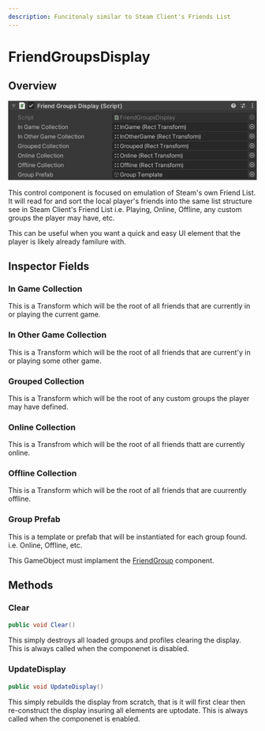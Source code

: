 ```yaml
---
description: Funcitonaly similar to Steam Client's Friends List
---
```


# FriendGroupsDisplay

## Overview

![](<../../../../.gitbook/assets/image (176).png>)

This control component is focused on emulation of Steam's own Friend List. It will read for and sort the local player's friends into the same list structure see in Steam Client's Friend List i.e. Playing, Online, Offline, any custom groups the player may have, etc.

This can be useful when you want a quick and easy UI element that the player is likely already familure with.&#x20;

## Inspector Fields

### In Game Collection

This is a Transform which will be the root of all friends that are currently in or playing the current game.

### In Other Game Collection

This is a Transform which will be the root of all friends that are current'y in or playing some other game.

### Grouped Collection

This is a Transform which will be the root of any custom groups the player may have defined.

### Online Collection

This is a Transfrom which will be the root of all friends thatt are currently online.

### Offline Collection

This is a Transform which will be the root of all friends that are cuurrently offline.

### Group Prefab

This is a template or prefab that will be instantiated for each group found. i.e. Online, Offline, etc.

This GameObject must implament the [FriendGroup](friendgroup.md) component.

## Methods

### Clear

```csharp
public void Clear()
```

This simply destroys all loaded groups and profiles clearing the display. This is always called when the componenet is disabled.

### UpdateDisplay

```csharp
public void UpdateDisplay()
```

This simply rebuilds the display from scratch, that is it will first clear then re-construct the display insuring all elements are uptodate. This is always called when the componenet is enabled.
